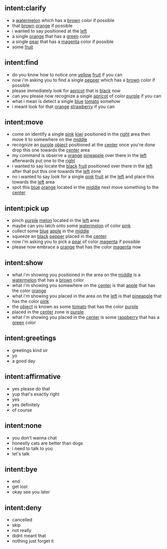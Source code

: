 ## intent:clarify
- a [watermelon](object_name) which has a [brown](object_color) color if possible
- that [brown](object_color) [orange](object_name) if possible
- i wanted to say positioned at the [left](placement)
- a single [orange](object_name) that has a [green](object_color) color
- a single [pear](object_name) that has a [magenta](object_color) color if possible
- some [fruit](undefined_object)

## intent:find
- do you know how to notice one [yellow](object_color) [fruit](undefined_object) if you can
- now i'm asking you to find a single [pepper](object_name) which has a [brown](object_color) color if possible
- please immediately look for [apricot](object_name) that is [black](object_color) now
- can you please now recognize a single [apricot](object_name) of color [purple](object_color) if you can
- what i mean is detect a single [blue](object_color) [tomato](object_name) somehow
- i meant look for that [orange](object_color) [strawberry](object_name) if you can

## intent:move
- come on identify a single [pink](object_color) [kiwi](object_name) positioned in the [right](placement) area then move it to somewhere on the [middle](placement)
- recognize an [purple](object_color) [object](undefined_object) positioned at the [center](placement) once you're done drop this one towards the [center](placement) area
- my command is observe a [orange](object_color) [pineapple](object_name) over there in the [left](placement) afterwards put one to the [right](placement)
- i wanted to say locate the [black](object_color) [fruit](undefined_object) positioned over there in the [left](placement) after that put this one towards the [left](placement) zone
- no i wanted to say look for a single [pink](object_color) [fruit](undefined_object) at the [left](placement) and place this towards the [left](placement) area
- spot this [blue](object_color) [orange](object_name) located in the [middle](placement) next move something to the [center](placement)

## intent:pick up
- pinch [purple](object_color) [melon](object_name) located in the [left](placement) area
- maybe can you latch onto some [watermelon](object_name) of color [pink](object_color)
- collect some [blue](object_color) [apple](object_name) in the [middle](placement)
- squeeze an [black](object_color) [pepper](object_name) placed in the [center](placement)
- now i'm asking you to pick a [pear](object_name) of color [magenta](object_color) if possible
- please now embrace a [orange](object_name) that has the color [magenta](object_color) now

## intent:show
- what i'm showing you positioned in the area on the [middle](placement) is a [watermelon](object_name) that has a [brown](object_color) color
- what i'm showing you somewhere on the [center](placement) is that [apple](object_name) that has the color [orange](object_color)
- what i'm showing you placed in the area on the [left](placement) is that [pineapple](object_name) that has the color [pink](object_color)
- the [object](undefined_object) is known as some [tomato](object_name) that has the color [purple](object_color)
- placed in the [center](placement) zone is [purple](object_color)
- what i'm showing you placed in the [center](placement) is some [raspberry](object_name) that has a [green](object_color) color

## intent:greetings
- greetings kind sir
- yo
- a good day

## intent:affirmative
- yes please do that
- yup that's exactly right
- yes
- yes definitely
- of course

## intent:none
- you don't wanna chat
- honestly cats are better than dogs
- i need to talk to you
- let's talk

## intent:bye
- end
- get lost
- okay see you later

## intent:deny
- cancelled
- skip
- not really
- didnt meant that
- nothing just forget it

